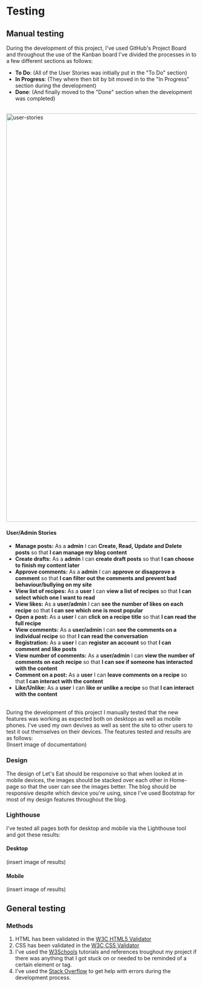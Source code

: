 # Testing

## Manual testing

During the development of this project, I've used GitHub's Project Board and throughout the use of the Kanban board I've divided the processes in to a few different sections as follows:
<br>
- **To Do**: (All of the User Stories was initially put in the "To Do" section)
- **In Progress**: (They where then bit by bit moved in to the "In Progress" section during the development)
- **Done**: (And finally moved to the "Done" section when the development was completed)
<br>
<img width="1078" alt="user-stories" src="https://github.com/mristimaki/lets-eat-PP4/assets/121927123/13c39e72-ede1-497d-85db-62dff9ac7e92">
<br>

#### User/Admin Stories

- **Manage posts:** As a **admin** I can **Create, Read, Update and Delete posts** so that **I can manage my blog content**
- **Create drafts:** As a **admin** I can **create draft posts** so that **I can choose to finish my content later**
- **Approve comments:** As a **admin** I can **approve or disapprove a comment** so that **I can filter out the comments and prevent bad behaviour/bullying on my site**
- **View list of recipes:** As a **user** I can **view a list of recipes** so that **I can select which one I want to read**
- **View likes:** As a **user/admin** I can **see the number of likes on each recipe** so that **I can see which one is most popular**
- **Open a post:** As a **user** I can **click on a recipe title** so that **I can read the full recipe**
- **View comments:** As a **user/admin** I can **see the comments on a individual recipe** so that **I can read the conversation**
- **Registration:** As a **user** I can **register an account** so that **I can comment and like posts**
- **View number of comments:** As a **user/admin** I can **view the number of comments on each recipe** so that **I can see if someone has interacted with the content**
- **Comment on a post:** As a **user** I can **leave comments on a recipe** so that **I can interact with the content**
- **Like/Unlike:** As a **user** I can **like or unlike a recipe** so that **I can interact with the content**
<br>
During the development of this project I manually tested that the new features was working as expected both on desktops as well as mobile phones. I've used my own devives as well as sent the site to other users to test it out themselves on their devices. The features tested and results are as follows:
<br>
(Insert image of documentation)

### Design
The design of Let's Eat should be responsive so that when looked at in mobile devices, the images should be stacked over each other in Home-page so that the user can see the images better. The blog should be responsive despite which device you're using, since I've used Bootstrap for most of my design features throughout the blog. 

### Lighthouse
I've tested all pages both for desktop and mobile via the Lighthouse tool and got these results:
<br>
#### Desktop
(insert image of results)

#### Mobile
(insert image of results)

## General testing

### Methods
1. HTML has been validated in the [W3C HTML5 Validator](https://validator.w3.org/)
2. CSS has been validated in the [W3C CSS Validator](https://jigsaw.w3.org/css-validator/)
3. I've used the [W3Schools](https://www.w3schools.com/) tutorials and references troughout my project if there was anything that I got stuck on or needed to be reminded of a certain element or tag.
4. I've used the [Stack Overflow](https://stackoverflow.com/) to get help with errors during the development process.
